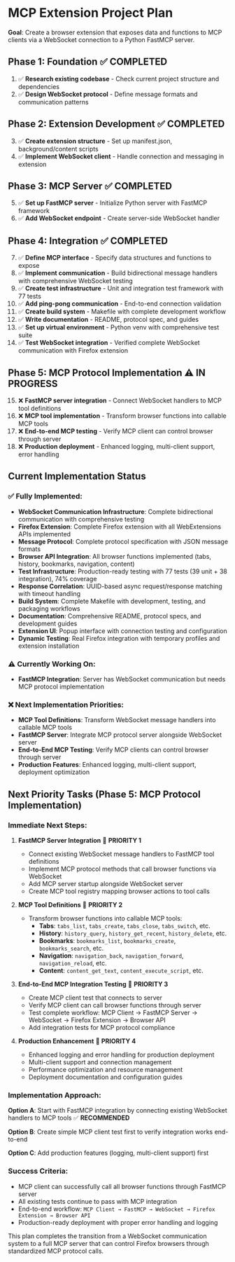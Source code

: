 # MCP Extension Project Plan

**Goal**: Create a browser extension that exposes data and functions to MCP clients via a WebSocket connection to a Python FastMCP server.

## Phase 1: Foundation ✅ **COMPLETED**
1. ✅ **Research existing codebase** - Check current project structure and dependencies
2. ✅ **Design WebSocket protocol** - Define message formats and communication patterns

## Phase 2: Extension Development ✅ **COMPLETED**
3. ✅ **Create extension structure** - Set up manifest.json, background/content scripts
4. ✅ **Implement WebSocket client** - Handle connection and messaging in extension

## Phase 3: MCP Server ✅ **COMPLETED**
5. ✅ **Set up FastMCP server** - Initialize Python server with FastMCP framework
6. ✅ **Add WebSocket endpoint** - Create server-side WebSocket handler

## Phase 4: Integration ✅ **COMPLETED**
7. ✅ **Define MCP interface** - Specify data structures and functions to expose
8. ✅ **Implement communication** - Build bidirectional message handlers with comprehensive WebSocket testing
9. ✅ **Create test infrastructure** - Unit and integration test framework with 77 tests
10. ✅ **Add ping-pong communication** - End-to-end connection validation
11. ✅ **Create build system** - Makefile with complete development workflow
12. ✅ **Write documentation** - README, protocol spec, and guides
13. ✅ **Set up virtual environment** - Python venv with comprehensive test suite
14. ✅ **Test WebSocket integration** - Verified complete WebSocket communication with Firefox extension

## Phase 5: MCP Protocol Implementation ⚠️ **IN PROGRESS**
15. ❌ **FastMCP server integration** - Connect WebSocket handlers to MCP tool definitions
16. ❌ **MCP tool implementation** - Transform browser functions into callable MCP tools  
17. ❌ **End-to-end MCP testing** - Verify MCP client can control browser through server
18. ❌ **Production deployment** - Enhanced logging, multi-client support, error handling

## Current Implementation Status

### ✅ **Fully Implemented**:
- **WebSocket Communication Infrastructure**: Complete bidirectional communication with comprehensive testing
- **Firefox Extension**: Complete Firefox extension with all WebExtensions APIs implemented
- **Message Protocol**: Complete protocol specification with JSON message formats  
- **Browser API Integration**: All browser functions implemented (tabs, history, bookmarks, navigation, content)
- **Test Infrastructure**: Production-ready testing with 77 tests (39 unit + 38 integration), 74% coverage
- **Response Correlation**: UUID-based async request/response matching with timeout handling
- **Build System**: Complete Makefile with development, testing, and packaging workflows
- **Documentation**: Comprehensive README, protocol specs, and development guides
- **Extension UI**: Popup interface with connection testing and configuration
- **Dynamic Testing**: Real Firefox integration with temporary profiles and extension installation

### ⚠️ **Currently Working On**:
- **FastMCP Integration**: Server has WebSocket communication but needs MCP protocol implementation

### ❌ **Next Implementation Priorities**:
- **MCP Tool Definitions**: Transform WebSocket message handlers into callable MCP tools
- **FastMCP Server**: Integrate MCP protocol server alongside WebSocket server
- **End-to-End MCP Testing**: Verify MCP clients can control browser through server
- **Production Features**: Enhanced logging, multi-client support, deployment optimization

## Next Priority Tasks (Phase 5: MCP Protocol Implementation)

### **Immediate Next Steps:**

1. **FastMCP Server Integration** 🎯 **PRIORITY 1**
   - Connect existing WebSocket message handlers to FastMCP tool definitions
   - Implement MCP protocol methods that call browser functions via WebSocket
   - Add MCP server startup alongside WebSocket server
   - Create MCP tool registry mapping browser actions to tool calls

2. **MCP Tool Definitions** 🎯 **PRIORITY 2** 
   - Transform browser functions into callable MCP tools:
     - **Tabs**: `tabs_list`, `tabs_create`, `tabs_close`, `tabs_switch`, etc.
     - **History**: `history_query`, `history_get_recent`, `history_delete`, etc.
     - **Bookmarks**: `bookmarks_list`, `bookmarks_create`, `bookmarks_search`, etc.
     - **Navigation**: `navigation_back`, `navigation_forward`, `navigation_reload`, etc.
     - **Content**: `content_get_text`, `content_execute_script`, etc.

3. **End-to-End MCP Integration Testing** 🎯 **PRIORITY 3**
   - Create MCP client test that connects to server
   - Verify MCP client can call browser functions through server
   - Test complete workflow: MCP Client → FastMCP Server → WebSocket → Firefox Extension → Browser API
   - Add integration tests for MCP protocol compliance

4. **Production Enhancement** 🎯 **PRIORITY 4**
   - Enhanced logging and error handling for production deployment
   - Multi-client support and connection management
   - Performance optimization and resource management
   - Deployment documentation and configuration guides

### **Implementation Approach:**

**Option A**: Start with FastMCP integration by connecting existing WebSocket handlers to MCP tools ✅ **RECOMMENDED**

**Option B**: Create simple MCP client test first to verify integration works end-to-end

**Option C**: Add production features (logging, multi-client support) first

### **Success Criteria:**
- MCP client can successfully call all browser functions through FastMCP server
- All existing tests continue to pass with MCP integration
- End-to-end workflow: `MCP Client → FastMCP → WebSocket → Firefox Extension → Browser API`
- Production-ready deployment with proper error handling and logging

This plan completes the transition from a WebSocket communication system to a full MCP server that can control Firefox browsers through standardized MCP protocol calls.